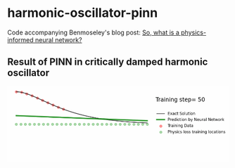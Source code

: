# harmonic-oscillator-pinn
Code accompanying Benmoseley's blog post: [So, what is a physics-informed neural network?](https://benmoseley.blog/my-research/so-what-is-a-physics-informed-neural-network/)

## Result of PINN in critically damped harmonic oscillator
<img src="figures_critically_damped_harmonic_oscillator/pinn.gif" width="850">
